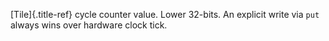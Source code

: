 [Tile]{.title-ref} cycle counter value. Lower 32-bits. An explicit write
via `put` always wins over hardware clock tick.
